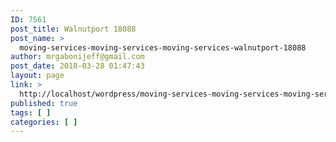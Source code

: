 ```yaml
---
ID: 7561
post_title: Walnutport 18088
post_name: >
  moving-services-moving-services-moving-services-walnutport-18088
author: mrgabonijeff@gmail.com
post_date: 2018-03-28 01:47:43
layout: page
link: >
  http://localhost/wordpress/moving-services-moving-services-moving-services-walnutport-18088/
published: true
tags: [ ]
categories: [ ]
---
```

